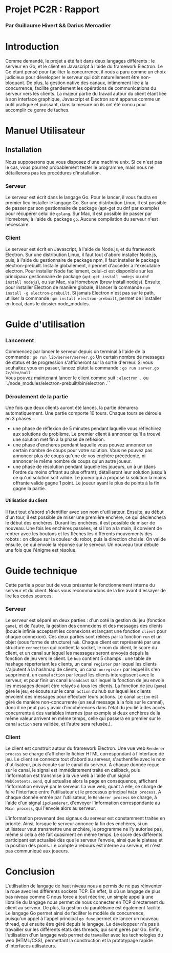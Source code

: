 # Projet PC2R : Rapport
### Par Guillaume Hivert && Darius Mercadier

# Introduction
Comme demandé, le projet a été fait dans deux langages différents : le serveur en Go, et le client en Javascript à l'aide du framework Electron.
Le Go étant pensé pour faciliter la concurrence, il nous a paru comme un choix judicieux pour développer le serveur qui doit naturellement être non-bloquant. De plus, la gestion native des canaux, intimement liée à la concurrence, facilite grandement les opérations de communications du serveur vers les clients.
La majeur partie du travail autour du client étant liée à son interface graphique, Javascript et Electron sont apparus comme un outil pratique et puissant, dans la mesure où ils ont été concu pour accomplir ce genre de taches.


# Manuel Utilisateur
## Installation
Nous supposerons que vous disposez d'une machine unix. Si ce n'est pas le cas, vous pourrez probablement tester le programme, mais nous ne détaillerons pas les procédures d'installation.

### Serveur
Le serveur est écrit dans le langage Go. Pour le lancer, il vous faudra en premier lieu installer le langage Go.
Sur une distribution Linux, il est possible de passer par son gestionnaire de package (apt-get ou dnf par exemple) pour récupérer celui de `golang`. Sur Mac, il est possible de passer par Homebrew, à l'aide du package `go`.
Aucune compilation du serveur n'est nécessaire.

### Client
Le serveur est écrit en Javascript, à l'aide de Node.js, et du framework Electron.
Sur une distribution Linux, il faut tout d'abord installer Node.js, puis, à l'aide du gestionnaire de package npm, il faut installer le package electron-prebuilt. Installé globalement, il permet d'accéder à l'éxecutable electron. Pour installer Node facilement, celui-ci est disponible sur les principaux gestionnaire de package (`apt-get install nodejs` ou `dnf install nodejs`), ou sur Mac, via Homebrew (brew install nodejs). Ensuite, pour installer Electron de manière globale, il lancer la commande `npm install -g electron-prebuilt`. Si jamais Electron n'est pas sur le path, utiliser la commande `npm install electron-prebuilt`, permet de l'installer en local, dans le dossier node_modules.

# Guide d'utilisation
### Lancement
Commencez par lancer le serveur depuis un terminal à l'aide de la commande :
`go run lib/server/server.go`
Un certain nombre de messages de status et de progression s'afficheront sur la sortie d'erreur. Si vous souhaitez vous en passer, lancez plutot la commande :
`go run server.go 2>/dev/null`
<br>
Vous pouvez maintenant lancer le client comme suit : `electron .` ou `./node_modules/electron-prebuilt/bin/electron .``


### Déroulement de la partie
Une fois que deux clients auront été lancés, la partie démarera automatiquement.
Une partie comporte 10 tours.
Chaque tours se déroule en 3 phases :
- une phase de réflexion de 5 minutes pendant laquelle vous réfléchirez aux solutions du problème. Le premier client à annoncer qu'il a trouvé une solution met fin à la phase de reflexion.
- une phase d'enchères pendant laquelle vous pouvez annoncer un certain nombre de coups pour votre solution. Vous ne pouvez pas annoncer plus de coups qu'une de vos enchère précédente, ni annoncer le même nombre de coups qu'un autre joueur.
- une phase de résolution pendant laquelle les joueurs, un à un (dans l'ordre du moins offrant au plus offrant), détailleront leur solution jusqu'à ce qu'un solution soit valide. Le joueur qui a proposé la solution la moins offrante valide gagne 1 point.
Le joueur ayant le plus de points à la fin gagne la partie.

#### Utilisation du client
Il faut tout d'abord s'identifier avec son nom d'utilisateur. Ensuite, au début d'un tour, il est possible de miser une première enchère, ce qui déclenchera le début des enchères. Durant les enchères, il est possible de miser de nouveau. Une fois les enchères passées, et si l'on a la main, il convient de rentrer avec les boutons et les flèches les différents mouvements des robots : on clique sur la couleur du robot, puis la direction choisie. On valide ensuite, ce qui envoie la réponse sur le serveur. Un nouveau tour débute une fois que l'énigme est résolue.

# Guide technique
Cette partie a pour but de vous présenter le fonctionnement interne du serveur et du client. Nous vous recommandons de la lire avant d'essayer de lire les codes sources.

### Serveur
Le serveur est séparé en deux parties : d'un coté la gestion du jeu (fonction `game`), et de l'autre, la gestion des connexions et des messages des clients (boucle infinie acceptant les connexions et lançant une fonction `client` pour chaque connexion). Ces deux parties sont reliées par la fonction `run` et un objet (sous forme de structure) `hub`.
Chaque client est représenté par une structure `connection` qui contient la socket, le nom du client, le score du client, et un canal sur lequel les messages seront envoyés depuis la fonction de jeu vers le client.
Le `hub` contient 5 champs : une table de hashage répertoriant les clients, un canal `register` par lequel les clients s'ajoutent à la hashmap de clients, un canal `unregister` par lequel ils s'en suppriment, un canal `action` par lequel les clients interagissent avec le serveur, et pour finir un canal `broadcast` sur lequel la fonction de jeu envoie les messages devant être relayés à tous les clients.
La fonction de jeu (`game`) gère le jeu, et écoute sur le canal `action` du hub sur lequel les clients envoient des messages pour effectuer leurs actions. Le canal `action` est géré de manière non-concurrente (un seul message à la fois sur le cannal), donc il ne peut pas y avoir d'incohérences dans l'état du jeu lié à des accès concurrents à des variables internes (par exemple si deux enchères de la même valeur arrivent en même temps, celle qui passera en premier sur le canal `action` sera validée, et l'autre sera refusée.).
<br>

### Client
Le client est construit autour du framework Electron. Une vue web `Renderer process` se charge d'afficher le fichier HTML correspondant à l'interface de jeu. Le client se connecte tout d'abord au serveur, s'authentifie avec le nom d'utilisateur, puis écoute sur le canal du serveur.
A chaque donnée reçue sur le canal, le signal est immédiatement traité en callback, puis l'information est transmise à la vue web à l'aide d'un signal `WebContents.send`, qui actualise alors la page en conséquence, affichant l'information envoyé par le serveur. La vue web, quant à elle, se charge de faire l'interface entre l'utilisateur et le processus principal `Main process`. A chaque donnée entrée par l'utilisateur, le `Renderer process` se charge, à l'aide d'un signal `ipcRenderer`, d'envoyer l'information correspondante au `Main process`, qui l'envoie alors au serveur.

L'information provenant des signaux du serveur est constamment traitée en priorité. Ainsi, lorsque le serveur annonce la fin des enchères, si un utilisateur veut transmettre une enchère, le programme ne l'y autorise pas, même si cela a été fait quasiment en même temps.
Le score des différents participant est actualisé dès que le serveur l'envoie, ainsi que le plateau et la position des pions. Le compte à rebours est interne au serveur, et n'est pas communiqué aux joueurs.

# Conclusion
L'utilisation de langage de haut niveau nous a permis de ne pas réinventer la roue avec les différents sockets TCP. En effet, là où un langage de plus bas niveau comme C nous force à tout réécrire, un simple appel à une librairie du langage nous permet de nous connecter en TCP directement du client au serveur. De plus, la gestion du paralélisme est également facilité. Le langage Go permet ainsi de faciliter le modèle de concurrence, puisqu'un appel à l'appel principal `go func` permet de lancer un nouveau thread, qui ensuite être géré depuis le langage. Le développeur n'a pas à travailler sur les différents états des threads, qui sont gérés par Go. Enfin, l'utilisation d'un langage web permet de travailler avec les technologies du web (HTML/CSS), permettant la construction et la prototypage rapide d'interfaces utilisateurs.
